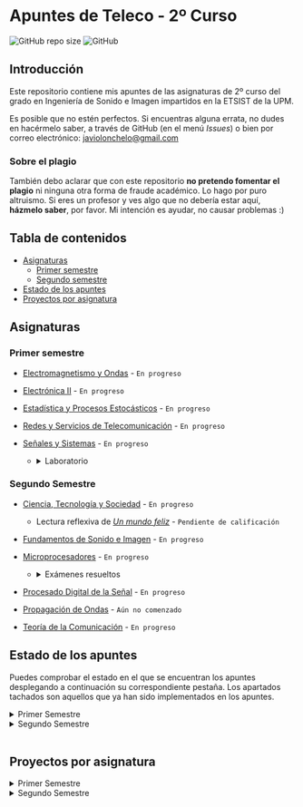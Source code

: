 # Apuntes de Teleco - 2º Curso

![GitHub repo size](https://img.shields.io/github/repo-size/Javiolonchelo/ApuntesTeleco_2?label=Tama%C3%B1o%20del%20repositorio) ![GitHub](https://img.shields.io/github/license/Javiolonchelo/ApuntesTeleco_2?label=Licencia)

## Introducción

Este repositorio contiene mis apuntes de las asignaturas de 2º curso del grado en Ingeniería de Sonido e Imagen impartidos en la ETSIST de la UPM.

Es posible que no estén perfectos. Si encuentras alguna errata, no dudes en hacérmelo saber, a través de GitHub (en el menú _Issues_) o bien por correo electrónico: [javiolonchelo@gmail.com](mailto:javiolonchelo@gmail.com)

### Sobre el plagio

También debo aclarar que con este repositorio **no pretendo fomentar el plagio** ni ninguna otra forma de fraude académico. Lo hago por puro altruismo. Si eres un profesor y ves algo que no debería estar aquí, **házmelo saber**, por favor. Mi intención es ayudar, no causar problemas :)

## Tabla de contenidos

- [Asignaturas](#asignaturas)
  - [Primer semestre](#primer-semestre)
  - [Segundo semestre](#segundo-semestre)
- [Estado de los apuntes](#estado-de-los-apuntes)
- [Proyectos por asignatura](#proyectos-por-asignatura)

## Asignaturas

### Primer semestre

- [Electromagnetismo y Ondas](/Primer%20Semestre/Electromagnetismo%20y%20Ondas/Electromagnetismo_y_Ondas.pdf) - `En progreso`

- [Electrónica II](/Primer%20Semestre/Electrónica%20II/Electrónica_II.pdf) - `En progreso`

- [Estadística y Procesos Estocásticos](/Primer%20Semestre/Estadística%20y%20Procesos%20Estocásticos/Estadística_y_Procesos_Estocásticos.pdf) - `En progreso`

- [Redes y Servicios de Telecomunicación](/Primer%20Semestre/Redes%20y%20Servicios%20de%20Telecomunicación/Redes_y_Servicios_de_Telecomunicación.pdf) - `En progreso`

- [Señales y Sistemas](/Primer%20Semestre/Señales%20y%20Sistemas/Señales_y_Sistemas.pdf) - `En progreso`

  - <details>
    <summary>Laboratorio</summary>
    <p>

    - **_NOTA_**: A diferencia de muchas personas en esta asignatura, utilizo las **funciones anónimas** de MATLAB porque me facilitan mucho la resolución de las prácticas. Los profesores las dan por válidas (al menos el mío).

    - [Práctica 1](/Primer%20Semestre/Señales%20y%20Sistemas/Prácticas/P1/P1.pdf) - `Calificación: 10/10`
    - [Práctica 2](/Primer%20Semestre/Señales%20y%20Sistemas/Prácticas/P2/P2.pdf) - `Calificación: 10/10`, aunque parece que hay un pequeño fallo en el último ejercicio: Avisaré cuando esté solucionado.
    - Práctica 3 - `Sin hacer`
    </p>
    </details>

### Segundo Semestre

- [Ciencia, Tecnología y Sociedad](/Segundo%20Semestre/Ciencia,%20Tecnología%20y%20Sociedad/Ciencia_Tecnología_y_Sociedad.pdf) - `En progreso`

  - Lectura reflexiva de [_Un mundo feliz_](/Segundo%20Semestre/Ciencia,%20Tecnología%20y%20Sociedad/Libro/Libro.pdf) - `Pendiente de calificación`

- [Fundamentos de Sonido e Imagen](/Segundo%20Semestre/Fundamentos%20de%20Sonido%20e%20Imagen/Fundamentos_de_Sonido_e_Imagen.pdf) - `En progreso`

- [Microprocesadores](/Segundo%20Semestre/Microprocesadores/Microprocesadores.pdf) - `En progreso`

  - <details>
    <summary>Exámenes resueltos</summary>
    <p>

    - En estos exámenes hay ciertos patrones repetitivos, aquí tienes un [resumen](/Segundo%20Semestre/Microprocesadores/Examenes_resueltos/RESUMEN.md) para preparar el examen.

    - [Carpeta plantilla](/Segundo%20Semestre/Microprocesadores/Examenes_resueltos/CarpetasNecesarias.7z) (descargar y copiar en ella el contenido de cada hito)

    - **2017 Primavera - L1**

      - [Enunciado](/Segundo%20Semestre/Microprocesadores/Examenes_resueltos/2017_Prim_L1/2017_Prim_L1.pdf)
      - [Hito 1](/Segundo%20Semestre/Microprocesadores/Examenes_resueltos/2017_Prim_L1/MICR/EX_L1/Hitos/Hito_1/main.cpp) - [Hito 2](/Segundo%20Semestre/Microprocesadores/Examenes_resueltos/2017_Prim_L1/MICR/EX_L1/Hitos/Hito_2/main.cpp) - [Hito 3](/Segundo%20Semestre/Microprocesadores/Examenes_resueltos/2017_Prim_L1/MICR/EX_L1/Hitos/Hito_3/main.cpp)

    - **2018 Otoño - L1**

      - [Enunciado](/Segundo%20Semestre/Microprocesadores/Examenes_resueltos/2018_Oto_L1/2018_Oto_L1.pdf)
      - [Hito 1](/Segundo%20Semestre/Microprocesadores/Examenes_resueltos/2018_Oto_L1/MICR/EX_L1/Hitos/Hito_1/main.cpp) - [Hito 2](/Segundo%20Semestre/Microprocesadores/Examenes_resueltos/2018_Oto_L1/MICR/EX_L1/Hitos/Hito_2/main.cpp) - [Hito 3](/Segundo%20Semestre/Microprocesadores/Examenes_resueltos/2018_Oto_L1/MICR/EX_L1/Hitos/Hito_3/main.cpp)

    - **2018 Primavera - L1**

      - [Enunciado](/Segundo%20Semestre/Microprocesadores/Examenes_resueltos/2018_Prim_L1/2018_Prim_L1.pdf)

      - Solución 1 --> [Hito 1](/Segundo%20Semestre/Microprocesadores/Examenes_resueltos/2018_Prim_L1/MICR/EX_L1/Hitos/Hito_1/main.cpp) - [Hito 2](/Segundo%20Semestre/Microprocesadores/Examenes_resueltos/2018_Prim_L1/MICR/EX_L1/Hitos/Hito_2/main.cpp) - [Hito 3](/Segundo%20Semestre/Microprocesadores/Examenes_resueltos/2018_Prim_L1/MICR/EX_L1/Hitos/Hito_3/main.cpp)
      - Solución 2 --> [Hito 1](/Segundo%20Semestre/Microprocesadores/Examenes_resueltos/2018_Prim_L1__2/MICR/EX_L1/Hitos/Hito_1/main.cpp) - [Hito 2](/Segundo%20Semestre/Microprocesadores/Examenes_resueltos/2018_Prim_L1__2/MICR/EX_L1/Hitos/Hito_2/main.cpp) - [Hito 3](/Segundo%20Semestre/Microprocesadores/Examenes_resueltos/2018_Prim_L1__2/MICR/EX_L1/Hitos/Hito_3/main.cpp)

    - **2019 Otoño - L1**

      - [Enunciado](/Segundo%20Semestre/Microprocesadores/Examenes_resueltos/2019_Oto_L1/2019_Oto_L1.pdf)
      - [Hito 1](/Segundo%20Semestre/Microprocesadores/Examenes_resueltos/2019_Oto_L1/MICR/EX_L1/Hitos/Hito_1/main.cpp) - [Hito 2](/Segundo%20Semestre/Microprocesadores/Examenes_resueltos/2019_Oto_L1/MICR/EX_L1/Hitos/Hito_2/main.cpp) - [Hito 3](/Segundo%20Semestre/Microprocesadores/Examenes_resueltos/2019_Oto_L1/MICR/EX_L1/Hitos/Hito_3/main.cpp)

    - **2020 Otoño - L1**

      - [Enunciado](/Segundo%20Semestre/Microprocesadores/Examenes_resueltos/2020_Oto_L1/2020_Oto_L1.pdf)
      - [Hito 1](/Segundo%20Semestre/Microprocesadores/Examenes_resueltos/2020_Oto_L1/MICR/EX_L1/Hitos/Hito_1/main.cpp) - [Hito 2](/Segundo%20Semestre/Microprocesadores/Examenes_resueltos/2020_Oto_L1/MICR/EX_L1/Hitos/Hito_2/main.cpp) - [Hito 3](/Segundo%20Semestre/Microprocesadores/Examenes_resueltos/2020_Oto_L1/MICR/EX_L1/Hitos/Hito_3/main.cpp)

    </p>
    </details>

- [Procesado Digital de la Señal](/Segundo%20Semestre/Procesado%20Digital%20de%20la%20Señal/Procesado_Digital_de_la_Señal.pdf) - `En progreso`

- [Propagación de Ondas](/Segundo%20Semestre/Propagación%20de%20Ondas/Propagación_de_Ondas.pdf) - `Aún no comenzado`

- [Teoría de la Comunicación](/Segundo%20Semestre/Teoría%20de%20la%20Comunicación/Teoría_de_la_Comunicación.pdf) - `En progreso`

## Estado de los apuntes

Puedes comprobar el estado en el que se encuentran los apuntes desplegando a continuación su correspondiente pestaña. Los apartados tachados son aquellos que ya han sido implementados en los apuntes.

<details>
  <summary>Primer Semestre</summary>
<p>
  
---

<details><summary>Electromagnetismo y Ondas </summary>
<p>

### ~~Oscilaciones~~

- ~~Movimiento armónico simple~~
- ~~Composición de movimientos armónicos~~
- ~~Oscilaciones amortiguadas y forzadas~~

### ~~Ondas en Medios Eléctricos~~

- ~~Características. Función y ecuación de ondas~~
- ~~Ondas armónicas~~
- ~~Ondas en dos y tres dimensiones~~
- ~~Intensidad y nivel de intensidad~~
- ~~Sonido y efecto Doppler~~
- ~~Leyes de la reflexión y la refracción~~
- ~~Interferencias~~
- ~~Ondas estacionarias~~

### Electrostática

- ~~Conservación y cuantificación de la carga~~
- ~~Ley de Coulomb y principio de superposición~~
- ~~Potencial eléctrico~~
- ~~Movimiento de una partícula en un campo~~
- ~~Ley de Gauss~~
- Dipolo eléctrico
- Campo eléctrico en medios conductores
- Campo eléctrico en medios dieléctricos
- Energía electrostática

### Magnetostática

- Corrientes estacionarias
- Fuerza de Lorentz. Campo magnético
- Ley de Laplace. Pares sobre circuitos. Momento magnético
- Ley de Biot y Savaart
- Teorema de Ampère
- Campo magnético en la materia
- Materiales magnéticos

### Campos electromagnéticos

- Inducción electromagnética. Ley de Faraday
- Inducción mutua y autoinducción
- Ley de Ampère-Maxwell
- Energía del campo electromagnético
- Ecuaciones de Maxwell en forma integral

### Conceptos generales

- Notación
- Pasos para la resolución de problemas
- Análisis dimensional
- Trigonometría
- Vectores
- Cinemática
- Dinámica

---

</p>
</details>

<details><summary>Electrónica II</summary>
<p>
  
### Bloque temático I

- Codificación de la información
- Codificación de números
- Aritmética binaria
- Ejercicios sobre codificación y aritmética binaria
- Álgebra de Boole
- Cronogramas
- Sistemas combinacionales complejos

### Bloque temático II

- Arquitecturas digitales I
- Conceptos básicos
- Tecnologías I
- Arquitecturas digitales II
- Tecnologías II

### Bloque temático III

- Introducción a los circuitos secuenciales
- Cronogramas funcionales de circuitos de flip-flops
- Registros
- Diseño de autómatas
- Contadores
- Metodología completa de diseño de sistemas

---

</p>
</details>

<details><summary>Estadística y Procesos Estocásticos</summary>
<p>
  
### ~~Probabilidad~~

- ~~Espacio probabilístico~~
- ~~Combinatoria~~
- ~~Probabilidad condicionada. Independencia~~

### ~~Variables aleatorias~~

- ~~Variable aleatoria discreta~~
- ~~Variable aleatoria continua~~
- ~~Desigualdad de Chebysev~~
- ~~Cuantil y percentil~~

### ~~Vectores aleatorios~~

- ~~Variable aleatoria bidimensional discreta. Funciones de distribución conjunta, marginales y condicionadas. Cálculo de probabilidades~~
- ~~Variable aleatoria bidimensional continua. Función de distribución y función de densidad. Cálculo de probabilidades~~
- Variable aleatoria multidimensional
- ~~Variables aleatorias independientes~~
- ~~Vector de medias. Matriz de covarianzas~~
- ~~Transformaciones lineales de vectores aleatorios~~
- ~~Vectores aleatorios normales~~
- ~~Teorema central del límite~~

### Inferencia estadística

- Estadística descriptiva de una variable: momentos, cuantiles, box-plot, histograma, función de distribución empírica y cálculo de proporciones
- Muestra aleatoria. Media muestral y varianza muestral. Estimación paramétrica
- Intervalos de confianza para la media y para proporciones poblacionales
- Contraste de hipótesis. Nivel de significación y p-valor

### Procesos estocásticos

- ~~Definición de proceso estocático~~
- ~~Procesos estocásticos en tiempo continuo~~
- ~~Procesos estocásticos en tiempo discreto~~
- ~~Distribuciones de primer y segundo orden, media, autocorrelación y autocovarianza~~
- ~~Proceso de Bernoulli. Caminos aleatorios. Procesos normales. Proceso de Poisson~~
- ~~Procesos estacionarios. Densidad espectral~~
- ~~Sistemas lineales y procesos estocásticos~~

### Prácticas con software estadístico

- Modelos de distribución de probabilidad más comunes
- Estadística descriptiva
- Muestreo. Estimación por intervalos de confianza
- Constraste paramétrico

---

</p>
</details>

<details><summary>Redes y Servicios de Telecomunicación</summary>
<p>
  
### Introducción a las Redes de Telecomunicación

- Redes y Servicios de Telecomunicación
- Clasificación de las Redes de Telecomunicación
- Técnicas de conmutación
- Evolución de las redes de telecomunicación

### Arquitecturas de comunicación estratificadas en niveles

- Arquitecturas de comunicación estratificadas en niveles
- Interacción entre entidades y niveles
- Modos de comunicación entre entidades pares
- Conexiones y envío de datos sin conexión
- Facilidades adicionales ofrecidas por un nivel
- Normalización en redes
- Modelos de referencia

### Introducción a los protocolos y servicios de seguridad

- La problemática de la seguridad en las redes
- Servicios de seguridad
- Criptografía de clave secreta y clave pública
- Firma digital
- Certificación digital

### Arquitectura de los centros de conmutación y señalización en redes de telecomunicación

- Redes de conmutación de circuitos
- Redes de conmutación de paquetes
- Ejemplificación Redes IP

### Prácticas

- Generación y análisis de tráfico de voz sobre IP (VoIP)
- Análisis de protocolos. WireShark
- Análisis y diseño de un protocolo de comunicación (NOC y OC)
- Uso de un certificado de clave pública

---

</p>
</details>

<details><summary>Señales y Sistemas</summary>
<p>
  
### ~~Introducción al análisis de señales en el dominio del tiempo~~

- ~~Señales: definición y clasificación~~
- ~~Propiedades y tansformaciones de la variable independiente~~
- ~~Estudio de las señales básicas~~

### Análisis de sistemas en el dominio del tiempo

- ~~Definición de sistema y de sus propiedades~~
- Sistemas LTI
- Representación de señales en términos de impulsos
- Sistemas discretos LTI
- Sistemas continuos LTI

### Análisis de Fourier para señales y sistemas de tiempo continuo

- Introducción al análisis de Fourier
- Señales exponenciales complejas
- Series de Fourier
- Transformada de Fourier
- Transformada de Fourier para señales periódicas
- Respuesta en frecuencia de sistemas continuos. Representación gráfica
- Muestreo ideal
- Aplicación de la transformada de Laplace al análisis de sistemas LTI
- La función del sistema de sistemas continuos
- Sistemas descritos por ecuaciones diferenciales lineales de coeficientes constantes
- Introducción al filtrado

### Análisis de Fourier para señales y sistemas de tiempo discreto

- Respuesta de sistemas discretos LTI a señales exponenciales complejas
- Representación de señales periódicas: la Serie Discreta de Fourier
- Transformada de Fourier para señales periódicas
- Transformada de Fourier para señales no periódicas
- Respuesta en frecuencia de sistemas discretos
- Estudio de señales y sistemas discretos en el dominio transformado Z
- Aplicación de la transformada Z al análisis de sistemas LTI
- La función de sistema de sistemas discretos
- Sistemas de tiempo discreto descritos por ecuaciones diferenciales lineales de coeficientes constantes
- Introducción al filtrado

### Prácticas

- Introducción a Matlab. Representación de señales
- Convolución
- Análisis de sistemas de tiempo discreto

### Ejercicios del tema 1

### Ejercicios del tema 2

### Ejercicios del tema 3

### Ejercicios del tema 4

</p>
</details>

---

</p>
</details>

<details><summary>Segundo Semestre</summary>
<p>
  
  ---

<details><summary>Ciencia, Tecnología y Sociedad</summary>
<p>

---

</p>
</details>

<details><summary>Fundamentos de Sonido e Imagen</summary>
<p>
  
---  
</p>
</details>

<details><summary>Microprocesadores</summary>
<p>
  
---
</p>
</details>

<details><summary>Procesado Digital de la Señal</summary>
<p>
  
---  
</p>
</details>

<details><summary>Propagación de Ondas</summary>
<p>

---

</p>
</details>

<details><summary>Teoría de la Comunicación</summary>
<p>
  
### Modelo de Sistema de Comunicación

### Caracterización de señales

- Representaciones logarítmicas
- Caracterización temporal
- Caracterización espectral
- Señales habituales

### Ruido térmico

- Caracterización del ruido térmico
- Caracterización del ruido en cuadripolos dipolos
- Fórmula de Fris
- Modelo de un analizador de especrtros

### Distorsión

- Tipos de distorsión
- Distorsión lineal
- Distorsión no lineal

### Modulaciones analógicas

- Conceptos de modulación y tipos
- Modulaciones lineales: AM, DBL
- Modulaciones angulares: FM
- Calidad

### Conversión A/D y codificación PCM

- Elementos de un sistema de comunicaciones digitales
- Conversión A/D
- Cuantificación uniforme y no uniforme
- Multiplez por División en el Tiempo (TDM)

### Transmisión digital por canales de ancho de banda limitado

- Modelo de Transmisión Digital
- Ancho de banda de señales banda base
- Interferencia entre símbolos (ISI)
- Criterio de Nyquist
- Filtrado en coseno alzado
- Diagrama de ojos
- Códigos de línea

### Transmisión digital de banda base con ruido

- Representación geométrica de señales
- Implementaciones del receptor: correlador, filtro atrapado
- Teoría de la Detección (receptor binario óptimo)
- Probabilidad de error en sistemas binarios
- Ejemplos de expresiones de probabilidad de error para varias señalizaciones binarias

### Modulaciones digitales

- Modulaciones lineales. Fórmulas básicas
- ASK
- PSK
- QAM y APK
- JSK
- Comparación entre modulaciones digitales

</p>
</details>

---

</p>
</details>

<br>

## Proyectos por asignatura

<details>
  <summary>Primer Semestre</summary>
<p>

- [Electromagnetismo y Ondas](https://github.com/Javiolonchelo/ApuntesTeleco_2/projects/1)

- [Electrónica II](https://github.com/Javiolonchelo/ApuntesTeleco_2/projects/2)

- [Estadística y Procesos Estocásticos](https://github.com/Javiolonchelo/ApuntesTeleco_2/projects/5)

- [Redes y Servicios de Telecomunicación](https://github.com/Javiolonchelo/ApuntesTeleco_2/projects/6)

- [Señales y Sistemas](https://github.com/Javiolonchelo/ApuntesTeleco_2/projects/7)

---

</p>
</details>

<details>
  <summary>Segundo Semestre</summary>
<p>
  
* [Ciencia, Tecnología y Sociedad](https://github.com/Javiolonchelo/ApuntesTeleco_2/projects/4)

- [Fundamentos de Sonido e Imagen](https://github.com/Javiolonchelo/ApuntesTeleco_2/projects/8)

- [Microprocesadores](https://github.com/Javiolonchelo/ApuntesTeleco_2/projects/9)

- [Procesado Digital de la Señal](https://github.com/Javiolonchelo/ApuntesTeleco_2/projects/10)

- [Propagación de Ondas](https://github.com/Javiolonchelo/ApuntesTeleco_2/projects/11)

- [Teoría de la Comunicación](https://github.com/Javiolonchelo/ApuntesTeleco_2/projects/12)

---

</p>
</details>

<br>
